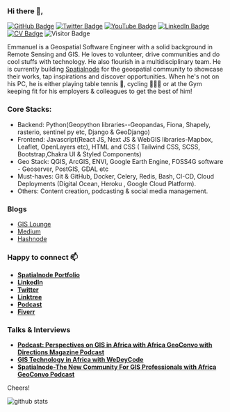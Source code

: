 ### Hi there 👋,

<!--
**jeafreezy/jeafreezy** is a ✨ _special_ ✨ repository because its `README.md` (this file) appears on your GitHub profile.

Here are some ideas to get you started:

- 🔭 I’m currently working on ...
- 🌱 I’m currently learning ...
- 👯 I’m looking to collaborate on ...
- 🤔 I’m looking for help with ...
- 💬 Ask me about ...
- 📫 How to reach me: ...
- 😄 Pronouns: ...
- ⚡ Fun fact: ...
-->

[![GitHub Badge](https://img.shields.io/github/followers/jeafreezy?style=social)](https://github.com/jeafreezy?tab=followers)
[![Twitter Badge](https://img.shields.io/twitter/follow/jeafreezy?style=social)](https://twitter.com/jeafreezy)
[![YouTube Badge](https://img.shields.io/badge/My-YouTube-red)](https://youtube.com/channel/UCdYaK054HlTq49qOJDTh2oA)
[![LinkedIn Badge](https://img.shields.io/badge/My-LinkedIn-blue)](https://www.linkedin.com/in/emmanueljolaiya/)
[![CV Badge](https://img.shields.io/badge/My-CV-critical)](https://drive.google.com/file/d/1TheMM5Ny5AoBOIaUuzc9PnSd-gZ9Hqgd/view?usp=sharing)
![Visitor Badge](https://visitor-badge.laobi.icu/badge?page_id=jeafreezy.jeafreezy)

Emmanuel is a Geospatial Software Engineer with a solid background in Remote Sensing and GIS. He loves to volunteer, drive communities and do cool stuffs with technology. He also flourish in a multidisciplinary team. He is currently building [Spatialnode](https://spatialnode.net) for the geospatial community to showcase their works, tap inspirations and discover opportunities. When he's not on his PC, he is either playing table tennis 🏓, cycling 🚴🏾‍♂️ or at the Gym keeping fit for his employers & colleagues to get the best of him!

### Core Stacks:
- Backend: Python(Geopython libraries--Geopandas, Fiona, Shapely, rasterio, sentinel py etc, Django & GeoDjango)
- Frontend: Javascript(React JS, Next JS & WebGIS libraries-Mapbox, Leaflet, OpenLayers etc), HTML and CSS ( Tailwind CSS, SCSS, Bootstrap,Chakra UI & Styled Components)
- Geo Stack: QGIS, ArcGIS, ENVI, Google Earth Engine, FOSS4G software - Geoserver, PostGIS, GDAL etc
- Must-haves: Git & GitHub, Docker, Celery, Redis, Bash, CI-CD, Cloud Deployments (Digital Ocean, Heroku , Google Cloud Platform).
- Others: Content creation, podcasting & social media management.


### Blogs

- [GIS Lounge](https://blog.gishub.org/creating-satellite-timelapse-with-streamlit-and-earth-engine)
- [Medium](https://blog.gishub.org/a-streamlit-app-for-creating-timelapse-of-annual-landsat-imagery-1984-2021)
- [Hashnode](https://blog.gishub.org/the-arcgis-toolbox-for-whiteboxtools-v20-released)

### Happy to connect 📫
- [**Spatialnode Portfolio**](https://spatialnode.net/emmanuel)
- [**LinkedIn**](https://www.linkedin.com/in/emmanueljolaiya/)
- [**Twitter**](https://twitter.com/jeafreezy)
- [**Linktree**](https://linktr.ee/JolaiyaEmmanuel)
- [**Podcast**](https://africageoconvo.com)
- [**Fiverr**](https://www.fiverr.com/jolaiyaemmanuel/help-you-with-your-gis-analysis)

### Talks & Interviews
- [**Podcast: Perspectives on GIS in Africa with Africa GeoConvo with Directions Magazine Podcast**](https://www.youtube.com/watch?v=5mZSPL8we2Q)
- [**GIS Technology in Africa with WeDeyCode**](https://www.youtube.com/watch?v=oip7_dC2uyY&t=25s)
- [**Spatialnode-The New Community For GIS Professionals with Africa GeoConvo Podcast**](https://africageoconvo.com/shows/10)

Cheers!

![github stats](https://github-readme-stats.vercel.app/api?username=jeafreezy&show_icons=true)
